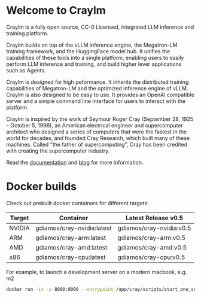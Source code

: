 # Welcome to Craylm

Craylm is a fully open source, CC-0 Licensed, integrated LLM inference and training platform.

Craylm builds on top of the vLLM inference engine, the Megatron-LM training framework, and the HuggingFace model hub. It unifies the capabilities of these tools into a single platform, enabling users to easily perform LLM inference and training, and build higher lever applications such as Agents.

Craylm is designed for high peformance. It inherits the distributed training capabilities of Megatron-LM and the optimized inference engine of vLLM. Craylm is also designed to be easy to use. It provides an OpenAI compatible server and a simple command line interface for users to interact with the platform.

Craylm is inspired by the work of Seymour Roger Cray (September 28, 1925 – October 5, 1996), an American electrical engineer and supercomputer architect who designed a series of computers that were the fastest in the world for decades, and founded Cray Research, which built many of these machines. Called "the father of supercomputing", Cray has been credited with creating the supercomputer industry.

Read the [documentation](https://docs.cray-lm.com) and [blog](https://blog.cray-lm.com) for more information.

# Docker builds

Check out prebuilt docker containers for different targets:

| Target | Container                   | Latest Release v0.5      |
-------- | --------------------------- | ------------------------ | 
| NVIDIA | gdiamos/cray-nvidia:latest  | gdiamos/cray-nvidia:v0.5 |
| ARM    | gdiamos/cray-arm:latest     | gdiamos/cray-arm:v0.5    |
| AMD    | gdiamos/cray-amd:latest     | gdiamos/cray-amd:v0.5    |
| x86    | gdiamos/cray-cpu:latest     | gdiamos/cray-cpu:v0.5    |

For example, to launch a development server on a modern macbook, e.g. m2

```bash
docker run -it -p 8000:8000 --entrypoint /app/cray/scripts/start_one_server.sh gdiamos/cray-arm:v0.5
```



